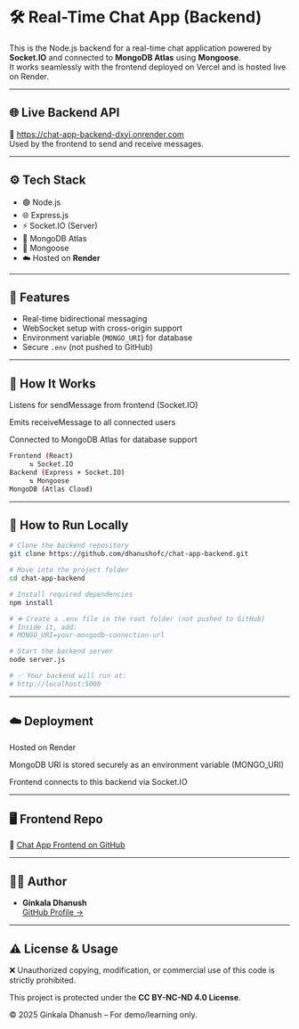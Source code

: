 # 🛠️ Real-Time Chat App (Backend)

This is the Node.js backend for a real-time chat application powered by **Socket.IO** and connected to **MongoDB Atlas** using **Mongoose**.  
It works seamlessly with the frontend deployed on Vercel and is hosted live on Render.

---

## 🌐 Live Backend API

🔗 https://chat-app-backend-dxyi.onrender.com  
Used by the frontend to send and receive messages.

---

## ⚙️ Tech Stack

- 🟢 Node.js
- 🌐 Express.js
- ⚡ Socket.IO (Server)
- 🍃 MongoDB Atlas
- 🔗 Mongoose
- ☁️ Hosted on **Render**

---

## 🔌 Features

- Real-time bidirectional messaging
- WebSocket setup with cross-origin support
- Environment variable (`MONGO_URI`) for database
- Secure `.env` (not pushed to GitHub)

---

## 🔄 How It Works
Listens for sendMessage from frontend (Socket.IO)

Emits receiveMessage to all connected users

Connected to MongoDB Atlas for database support

```bash
Frontend (React) 
     ⇅ Socket.IO
Backend (Express + Socket.IO)
     ⇅ Mongoose
MongoDB (Atlas Cloud)

```
---

## 🧪 How to Run Locally

```bash
# Clone the backend repository
git clone https://github.com/dhanushofc/chat-app-backend.git

# Move into the project folder
cd chat-app-backend

# Install required dependencies
npm install

# ➕ Create a .env file in the root folder (not pushed to GitHub)
# Inside it, add:
# MONGO_URI=your-mongodb-connection-url

# Start the backend server
node server.js

# ✅ Your backend will run at:
# http://localhost:5000

```

---

## ☁️ Deployment

Hosted on Render

MongoDB URI is stored securely as an environment variable (MONGO_URI)

Frontend connects to this backend via Socket.IO

---

## 🖥️ Frontend Repo

🔗 [Chat App Frontend on GitHub](https://github.com/dhanushofc/chat-app-frontend)


---

## 🙋‍♂️ Author

- **Ginkala Dhanush**  
  [GitHub Profile →](https://github.com/dhanushofc)
  
---
## ⚠️ License & Usage

❌ Unauthorized copying, modification, or commercial use of this code is strictly prohibited.

This project is protected under the **CC BY-NC-ND 4.0 License**.

© 2025 Ginkala Dhanush – For demo/learning only.

